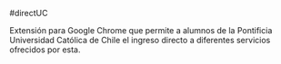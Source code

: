 #directUC

Extensión para Google Chrome que permite a alumnos de la Pontificia Universidad Católica de Chile el ingreso directo a diferentes servicios ofrecidos por esta.


